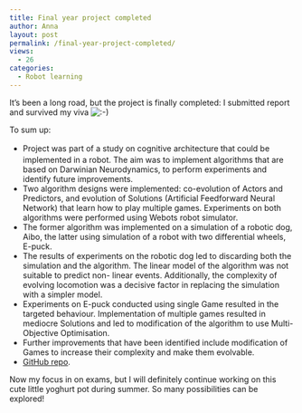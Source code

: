```yaml
---
title: Final year project completed
author: Anna
layout: post
permalink: /final-year-project-completed/
views:
  - 26
categories:
  - Robot learning
---
```

It&#8217;s been a long road, but the project is finally completed: I submitted report and survived my viva <img src="http://annapawlicka.com/wp-includes/images/smilies/icon_smile.gif" alt=":-)" class="wp-smiley" />

<!--more-->

To sum up:

  * <span style="line-height: 1.6;">Project was part of a study on cognitive architecture that could be implemented in a robot. The aim was to implement algorithms that are based on Darwinian Neurodynamics, to perform experiments and identify future improvements.</span>
  * Two algorithm designs were implemented: co-evolution of Actors and Predictors, and evolution of Solutions (Artificial Feedforward Neural Network) that learn how to play multiple games. Experiments on both algorithms were performed using Webots robot simulator.
  * The former algorithm was implemented on a simulation of a robotic dog, Aibo, the latter using simulation of a robot with two differential wheels, E-puck.
  * The results of experiments on the robotic dog led to discarding both the simulation and the algorithm. The linear model of the algorithm was not suitable to predict non- linear events. Additionally, the complexity of evolving locomotion was a decisive factor in replacing the simulation with a simpler model.
  * Experiments on E-puck conducted using single Game resulted in the targeted behaviour. Implementation of multiple games resulted in mediocre Solutions and led to modification of the algorithm to use Multi-Objective Optimisation.
  * Further improvements that have been identified include modification of Games to increase their complexity and make them evolvable.
  * [GitHub repo][1].

Now my focus in on exams, but I will definitely continue working on this cute little yoghurt pot during summer. So many possibilities can be explored!

&nbsp;

 [1]: https://github.com/apawlicka/darwinian-epuck